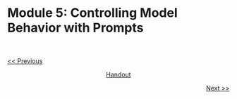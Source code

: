 # Module 5: Controlling Model Behavior with Prompts

<br>

<p align="left"><a href="https://github.com/vennby/ChatGPT-University/blob/main/Prompt%20Engineering/Module%2003.md"><< Previous</a></p>
<p align="center"><a href="https://github.com/vennby/ChatGPT-University/blob/main/Prompt%20Engineering/Handout.md"">Handout</a></p>
<p align="right"><a href="https://github.com/vennby/ChatGPT-University/blob/main/Prompt%20Engineering/Module%2005.md">Next >></a></p>
